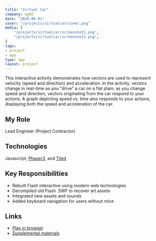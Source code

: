 ```yaml
---
title: "Virtual Car"
company: wgbh
date: "2020-06-01"
cover: "/projects/virtualcar/cover.png"
media: [
    "/projects/virtualcar/screenshot1.png",
    "/projects/virtualcar/screenshot2.png",
]
tags:
- project
- app
type: app
layout: project
---
```


This interactive activity demonstrates how vectors are used to represent velocity (speed and direction) and acceleration. In the activity, vectors change in real-time as you "drive" a car on a flat plain; as you change speed and direction, vectors originating from the car respond to your actions. A graph depicting speed vs. time also responds to your actions, displaying both the speed and acceleration of the car.

## My Role
Lead Engineer (Project Contractor)

## Technologies
Javascript, [Phaser3](https://phaser.io/phaser3), and [Tiled](https://www.mapeditor.org/)

## Key Responsibilities
* Rebuilt Flash interactive using modern web technologies
* Decompiled old Flash .SWF to recover art assets
* Integrated new assets and sounds
* Added keyboard navigation for users without mice

## Links
* [Play in browser](https://contrib.pbslearningmedia.org/WGBH/conv20/phy03-int-accel/index.html)
* [Supplemental materials](https://kcts9.pbslearningmedia.org/resource/phy03.sci.phys.mfw.accel/virtual-car-velocity-and-acceleration/)